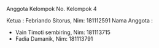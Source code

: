 Anggota Kelompok 
No. Kelompok 4

Ketua : Febriando Sitorus, Nim: 181112591
Nama Anggota :
- Vain Timoti sembiring, Nim: 181113715
- Fadia Damanik, Nim: 181113791
